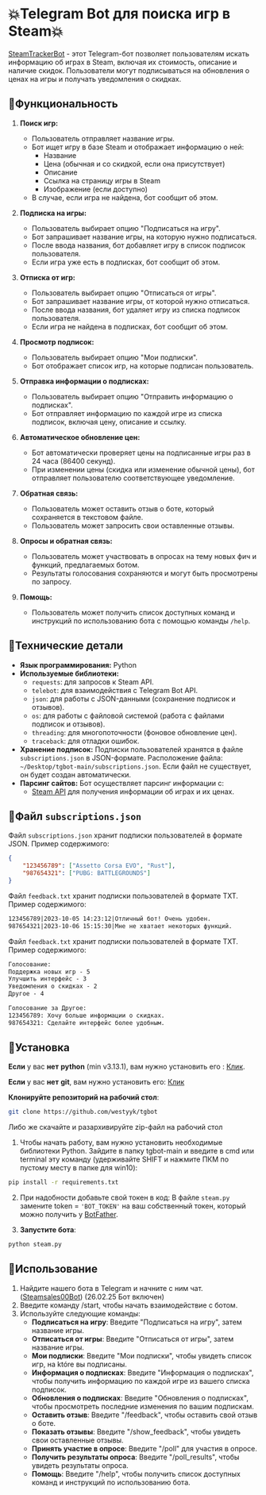 # 💥Telegram Bot для поиска игр в Steam💥

<a href=https://t.me/Steamsales00Bot>SteamTrackerBot</a> - этот Telegram-бот позволяет пользователям искать информацию об играх в Steam, включая их стоимость, описание и наличие скидок. Пользователи могут подписываться на обновления о ценах на игры и получать уведомления о скидках.

## 📌Функциональность

1. **Поиск игр:**
   * Пользователь отправляет название игры.
   * Бот ищет игру в базе Steam и отображает информацию о ней:
     * Название
     * Цена (обычная и со скидкой, если она присутствует)
     * Описание
     * Ссылка на страницу игры в Steam
     * Изображение (если доступно)
   * В случае, если игра не найдена, бот сообщит об этом.

2. **Подписка на игры:**
   * Пользователь выбирает опцию "Подписаться на игру".
   * Бот запрашивает название игры, на которую нужно подписаться.
   * После ввода названия, бот добавляет игру в список подписок пользователя.
   * Если игра уже есть в подписках, бот сообщит об этом.

3. **Отписка от игр:**
   * Пользователь выбирает опцию "Отписаться от игры".
   * Бот запрашивает название игры, от которой нужно отписаться.
   * После ввода названия, бот удаляет игру из списка подписок пользователя.
   * Если игра не найдена в подписках, бот сообщит об этом.

4. **Просмотр подписок:**
   * Пользователь выбирает опцию "Мои подписки".
   * Бот отображает список игр, на которые подписан пользователь.

5. **Отправка информации о подписках:**
   * Пользователь выбирает опцию "Отправить информацию о подписках".
   * Бот отправляет информацию по каждой игре из списка подписок, включая цену, описание и ссылку.

6. **Автоматическое обновление цен:**
   * Бот автоматически проверяет цены на подписанные игры раз в 24 часа (86400 секунд).
   * При изменении цены (скидка или изменение обычной цены), бот отправляет пользователю соответствующее уведомление.

7. **Обратная связь:**
   * Пользователь может оставить отзыв о боте, который сохраняется в текстовом файле.
   * Пользователь может запросить свои оставленные отзывы.

8. **Опросы и обратная связь:**
   * Пользователь может участвовать в опросах на тему новых фич и функций, предлагаемых ботом.
   * Результаты голосования сохраняются и могут быть просмотрены по запросу.

9. **Помощь:**
   * Пользователь может получить список доступных команд и инструкций по использованию бота с помощью команды `/help`.

## 📌Технические детали

* **Язык программирования:** Python
* **Используемые библиотеки:**
   * `requests`: для запросов к Steam API.
   * `telebot`: для взаимодействия с Telegram Bot API.
   * `json`: для работы с JSON-данными (сохранение подписок и отзывов).
   * `os`: для работы с файловой системой (работа с файлами подписок и отзывов).
   * `threading`: для многопоточности (фоновое обновление цен).
   * `traceback`: для отладки ошибок.
* **Хранение подписок:** Подписки пользователей хранятся в файле `subscriptions.json` в JSON-формате. Расположение файла: `~/Desktop/tgbot-main/subscriptions.json`. Если файл не существует, он будет создан автоматически.
* **Парсинг сайтов:** Бот осуществляет парсинг информации с:
   * [Steam API](https://developer.valvesoftware.com/wiki/Steam_Web_API) для получения информации об играх и их ценах.

## 📌Файл `subscriptions.json`

Файл `subscriptions.json` хранит подписки пользователей в формате JSON. Пример содержимого:

```json
{
    "123456789": ["Assetto Corsa EVO", "Rust"],
    "987654321": ["PUBG: BATTLEGROUNDS"]
}
```

Файл `feedback.txt` хранит подписки пользователей в формате TXT. Пример содержимого:
```txt
123456789|2023-10-05 14:23:12|Отличный бот! Очень удобен.
987654321|2023-10-06 15:15:30|Мне не хватает некоторых функций.
```

Файл `feedback.txt` хранит подписки пользователей в формате TXT. Пример содержимого:
```txt
Голосование:
Поддержка новых игр - 5
Улучшить интерфейс - 3
Уведомления о скидках - 2
Другое - 4

Голосование за Другое:
123456789: Хочу больше информации о скидках.
987654321: Сделайте интерфейс более удобным.
```
## 📌Установка

**Если** у вас **нет** **python** (min v3.13.1), вам нужно установить его : <a href=https://www.python.org/downloads/>Клик</a>.

**Eсли** у вас **нет** **git**, вам нужно установить его: <a href=https://git-scm.com/downloads/>Клик</a>

**Клонируйте репозиторий на рабочий стол**:
```bash
git clone https://github.com/westyyk/tgbot
```
Либо же скачайте и разархивируйте zip-файл на рабочий стол

1. Чтобы начать работу, вам нужно установить необходимые библиотеки Python. Зайдите в папку tgbot-main и введите в cmd или terminal эту команду (удерживайте SHIFT и нажмите ПКМ по пустому месту в папке для win10): 
```bash
pip install -r requirements.txt
```
2. При надобности добавьте свой токен в код: В файле ```steam.py``` замените token = ```'BOT_TOKEN'``` на ваш собственный токен, который можно получить у <a href=https://t.me/BotFather>BotFather</a>.

3. **Запустите бота**:
```bash
python steam.py
```
## 📌Использование

1. Найдите нашего бота в Telegram и начните с ним чат. (<a href=https://t.me/Steamsales00Bot>Steamsales00Bot</a>) (26.02.25 Бот включен)
2. Введите команду /start, чтобы начать взаимодействие с ботом.
3. Используйте следующие команды:
   - **Подписаться на игру**: Введите "Подписаться на игру", затем название игры.
   - **Отписаться от игры**: Введите "Отписаться от игры", затем название игры.
   - **Мои подписки**: Введите "Мои подписки", чтобы увидеть список игр, на które вы подписаны.
   - **Информация о подписках**: Введите "Информация о подписках", чтобы получить информацию по каждой игре из вашего списка подписок.
   - **Обновления о подписках**: Введите "Обновления о подписках", чтобы просмотреть последние изменения по вашим подпискам.
   - **Оставить отзыв**: Введите "/feedback", чтобы оставить свой отзыв о боте.
   - **Показать отзывы**: Введите "/show_feedback", чтобы увидеть свои оставленные отзывы.
   - **Принять участие в опросе**: Введите "/poll" для участия в опросе.
   - **Получить результаты опроса**: Введите "/poll_results", чтобы увидеть результаты опроса.
   - **Помощь**: Введите "/help", чтобы получить список доступных команд и инструкций по использованию бота.
